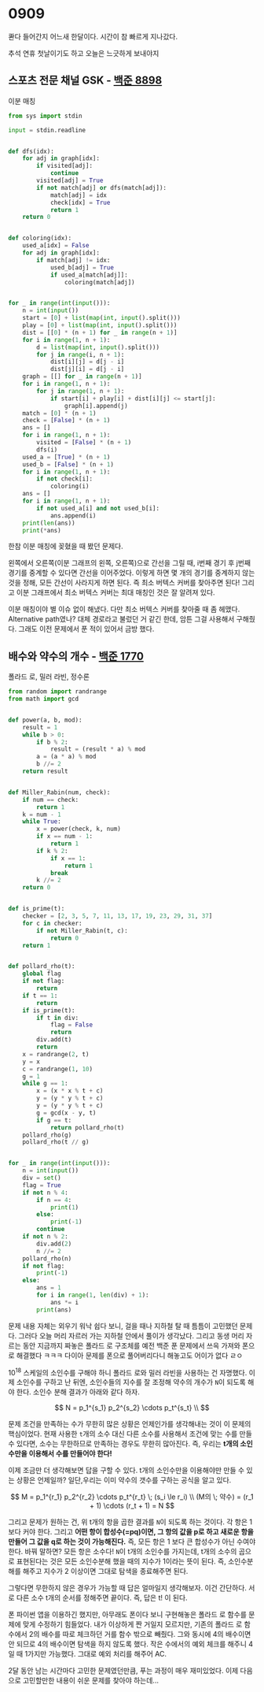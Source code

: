 # 0909

콴다 들어간지 어느새 한달이다. 시간이 참 빠르게 지나갔다.

추석 연휴 첫날이기도 하고 오늘은 느긋하게 보내야지



## 스포츠 전문 채널 GSK - [백준 8898](https://www.acmicpc.net/problem/8898)

이분 매칭

```Python
from sys import stdin

input = stdin.readline


def dfs(idx):
    for adj in graph[idx]:
        if visited[adj]:
            continue
        visited[adj] = True
        if not match[adj] or dfs(match[adj]):
            match[adj] = idx
            check[idx] = True
            return 1
    return 0


def coloring(idx):
    used_a[idx] = False
    for adj in graph[idx]:
        if match[adj] != idx:
            used_b[adj] = True
            if used_a[match[adj]]:
                coloring(match[adj])


for _ in range(int(input())):
    n = int(input())
    start = [0] + list(map(int, input().split()))
    play = [0] + list(map(int, input().split()))
    dist = [[0] * (n + 1) for _ in range(n + 1)]
    for i in range(1, n + 1):
        d = list(map(int, input().split()))
        for j in range(i, n + 1):
            dist[i][j] = d[j - i]
            dist[j][i] = d[j - i]
    graph = [[] for _ in range(n + 1)]
    for i in range(1, n + 1):
        for j in range(1, n + 1):
            if start[i] + play[i] + dist[i][j] <= start[j]:
                graph[i].append(j)
    match = [0] * (n + 1)
    check = [False] * (n + 1)
    ans = []
    for i in range(1, n + 1):
        visited = [False] * (n + 1)
        dfs(i)
    used_a = [True] * (n + 1)
    used_b = [False] * (n + 1)
    for i in range(1, n + 1):
        if not check[i]:
            coloring(i)
    ans = []
    for i in range(1, n + 1):
        if not used_a[i] and not used_b[i]:
            ans.append(i)
    print(len(ans))
    print(*ans)
```

한참 이분 매칭에 꽂혔을 때 봤던 문제다.

왼쪽에서 오른쪽(이분 그래프의 왼쪽, 오른쪽)으로 간선을 그릴 때, i번째 경기 후 j번째 경기를 중계할 수 있다면 간선을 이어주었다. 이렇게 하면 몇 개의 경기를 중계하지 않는 것을 정해, 모든 간선이 사라지게 하면 된다. 즉 최소 버텍스 커버를 찾아주면 된다! 그리고 이분 그래프에서 최소 버텍스 커버는 최대 매칭인 것은 잘 알려져 있다.

이분 매칭이야 별 이슈 없이 해냈다. 다만 최소 버텍스 커버를 찾아줄 때 좀 헤맸다. Alternative path였나? 대체 경로라고 불렀던 거 같긴 한데, 암튼 그걸 사용해서 구해줬다. 그래도 이전 문제에서 푼 적이 있어서 금방 했다.



## 배수와 약수의 개수 - [백준 1770](https://www.acmicpc.net/problem/1770)

폴라드 로, 밀러 라빈, 정수론

```Python
from random import randrange
from math import gcd


def power(a, b, mod):
    result = 1
    while b > 0:
        if b % 2:
            result = (result * a) % mod
        a = (a * a) % mod
        b //= 2
    return result


def Miller_Rabin(num, check):
    if num == check:
        return 1
    k = num - 1
    while True:
        x = power(check, k, num)
        if x == num - 1:
            return 1
        if k % 2:
            if x == 1:
                return 1
            break
        k //= 2
    return 0


def is_prime(t):
    checker = [2, 3, 5, 7, 11, 13, 17, 19, 23, 29, 31, 37]
    for c in checker:
        if not Miller_Rabin(t, c):
            return 0
    return 1


def pollard_rho(t):
    global flag
    if not flag:
        return
    if t == 1:
        return
    if is_prime(t):
        if t in div:
            flag = False
            return
        div.add(t)
        return
    x = randrange(2, t)
    y = x
    c = randrange(1, 10)
    g = 1
    while g == 1:
        x = (x * x % t + c)
        y = (y * y % t + c)
        y = (y * y % t + c)
        g = gcd(x - y, t)
        if g == t:
            return pollard_rho(t)
    pollard_rho(g)
    pollard_rho(t // g)


for _ in range(int(input())):
    n = int(input())
    div = set()
    flag = True
    if not n % 4:
        if n == 4:
            print(1)
        else:
            print(-1)
        continue
    if not n % 2:
        div.add(2)
        n //= 2
    pollard_rho(n)
    if not flag:
        print(-1)
    else:
        ans = 1
        for i in range(1, len(div) + 1):
            ans *= i
        print(ans)
```

문제 내용 자체는 외우기 워낙 쉽다 보니, 걸을 때나 지하철 탈 때 틈틈이 고민했던 문제다. 그러다 오늘 머리 자르러 가는 지하철 안에서 풀이가 생각났다. 그리고 동생 머리 자르는 동안 지금까지 짜놓은 폴라드 로 구조체를 예전 백준 푼 문제에서 쓰윽 가져와 폰으로 해결했다 ㅋㅋㅋ 다이아 문제를 폰으로 풀어버리다니 해놓고도 어이가 없다 ㄹㅇ

10<sup>18</sup> 스케일의 소인수를 구해야 하니 폴라드 로와 밀러 라빈을 사용하는 건 자명했다. 이제 소인수를 구하고 난 뒤엔, 소인수들의 지수를 잘 조정해 약수의 개수가 `N`이 되도록 해야 한다. 소인수 분해 결과가 아래와 같다 하자.

$$
N = p_1^{s_1} p_2^{s_2} \cdots p_t^{s_t} \\
$$

문제 조건을 만족하는 수가 무한히 많은 상황은 언제인가를 생각해내는 것이 이 문제의 핵심이었다. 현재 사용한 `t`개의 소수 대신 다른 소수를 사용해서 조건에 맞는 수를 만들 수 있다면, 소수는 무한하므로 만족하는 경우도 무한히 많아진다. 즉, 우리는 **t개의 소인수만을 이용해서 수를 만들어야 한다!**

이제 조금만 더 생각해보면 답을 구할 수 있다. t개의 소인수만을 이용해야만 만들 수 있는 상황은 언제일까? 일단,우리는 이미 약수의 갯수를 구하는 공식을 알고 있다.

$$
M = p_1^{r_1} p_2^{r_2} \cdots p_t^{r_t} \; (s_i \le r_i) \\
(M의 \; 약수) = (r_1 + 1) \cdots (r_t + 1) = N
$$

그리고 문제가 원하는 건, 위 t개의 항을 곱한 결과를 `N`이 되도록 하는 것이다. 각 항은 1보다 커야 한다. 그리고 **어떤 항이 합성수(=pq)이면, 그 항의 값을 p로 하고 새로운 항을 만들어 그 값을 q로 하는 것이 가능해진다.** 즉, 모든 항은 1 보다 큰 합성수가 아닌 수여야 한다. 바꿔 말하면? 모든 항은 소수다! `N`이 t개의 소인수를 가지는데, t개의 소수의 곱으로 표현된다는 것은 모든 소인수분해 했을 때의 지수가 1이라는 뜻이 된다. 즉, 소인수분해를 해주고 지수가 2 이상이면 그대로 탐색을 종료해주면 된다.

그렇다면 무한하지 않은 경우가 가능할 때 답은 얼마일지 생각해보자. 이건 간단하다. 서로 다른 소수 t개의 순서를 정해주면 끝이다. 즉, 답은 t! 이 된다.

폰 파이썬 앱을 이용하긴 했지만, 아무래도 폰이다 보니 구현해놓은 폴라드 로 함수를 문제에 맞게 수정하기 힘들었다. 내가 이상하게 짠 거일지 모르지만, 기존의 폴라드 로 함수에서 2의 배수를 따로 체크하던 거를 함수 밖으로 빼줬다. 그와 동시에 4의 배수이면 안 되므로 4의 배수이면 탐색을 하지 않도록 했다. 작은 수에서의 예외 체크를 해주니 4일 때 1가지만 가능했다. 그대로 예외 처리를 해주어 AC.

2달 동안 남는 시간마다 고민한 문제였던만큼, 푸는 과정이 매우 재미있었다. 이제 다음으로 고민할만한 내용이 쉬운 문제를 찾아야 하는데...
